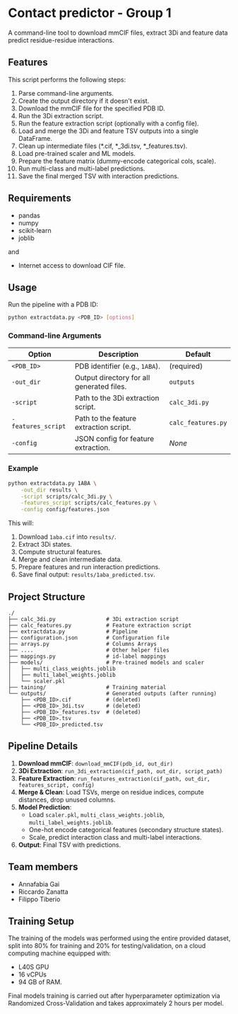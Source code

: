 # Contact predictor - Group 1

A command-line tool to download mmCIF files, extract 3Di and feature data predict residue-residue interactions.

## Features
This script performs the following steps:
1. Parse command-line arguments.
2. Create the output directory if it doesn't exist.
3. Download the mmCIF file for the specified PDB ID.
4. Run the 3Di extraction script.
5. Run the feature extraction script (optionally with a config file).
6. Load and merge the 3Di and feature TSV outputs into a single DataFrame.
7. Clean up intermediate files (*.cif, *_3di.tsv, *_features.tsv).
8. Load pre-trained scaler and ML models.
9. Prepare the feature matrix (dummy-encode categorical cols, scale).
10. Run multi-class and multi-label predictions.
11. Save the final merged TSV with interaction predictions.

## Requirements
- pandas  
- numpy  
- scikit-learn  
- joblib  

and

- Internet access to download CIF file.

## Usage

Run the pipeline with a PDB ID:

```bash
python extractdata.py <PDB_ID> [options]
```

### Command-line Arguments

| Option             | Description                               | Default            |
| ------------------ | ----------------------------------------- | ------------------ |
| `<PDB_ID>`         | PDB identifier (e.g., `1ABA`).            | (required)         |
| `-out_dir`         | Output directory for all generated files. | `outputs`          |
| `-script`          | Path to the 3Di extraction script.        | `calc_3di.py`      |
| `-features_script` | Path to the feature extraction script.    | `calc_features.py` |
| `-config`          | JSON config for feature extraction.       | _None_             |

### Example

```bash
python extractdata.py 1ABA \
    -out_dir results \
    -script scripts/calc_3di.py \
    -features_script scripts/calc_features.py \
    -config config/features.json
```

This will:
1. Download `1aba.cif` into `results/`.
2. Extract 3Di states.
3. Compute structural features.
4. Merge and clean intermediate data.
5. Prepare features and run interaction predictions.
6. Save final output: `results/1aba_predicted.tsv`.

## Project Structure

```
./
├── calc_3di.py                # 3Di extraction script
├── calc_features.py           # Feature extraction script
├── extractdata.py             # Pipeline
├── configuration.json         # Configuration file
├── arrays.py                  # Columns Arrays
├── ....                       # Other helper files
├── mappings.py                # id-label mappings
├── models/                    # Pre-trained models and scaler
│   ├── multi_class_weights.joblib
│   ├── multi_label_weights.joblib
│   └── scaler.pkl
├── taining/                   # Training material
└── outputs/                   # Generated outputs (after running)
    ├── <PDB_ID>.cif           # (deleted)
    ├── <PDB_ID>_3di.tsv       # (deleted)
    ├── <PDB_ID>_features.tsv  # (deleted)
    ├── <PDB_ID>.tsv
    └── <PDB_ID>_predicted.tsv
```

## Pipeline Details

1. **Download mmCIF**: `download_mmCIF(pdb_id, out_dir)`
2. **3Di Extraction**: `run_3di_extraction(cif_path, out_dir, script_path)`
3. **Feature Extraction**: `run_features_extraction(cif_path, out_dir, features_script, config)`
4. **Merge & Clean**: Load TSVs, merge on residue indices, compute distances, drop unused columns.
5. **Model Prediction**:
   - Load `scaler.pkl`, `multi_class_weights.joblib`, `multi_label_weights.joblib`.
   - One-hot encode categorical features (secondary structure states).
   - Scale, predict interaction class and multi-label interactions.
6. **Output**: Final TSV with predictions.

## Team members
- Annafabia Gai
- Riccardo Zanatta
- Filippo Tiberio

## Training Setup
The training of the models was performed using the entire provided dataset, split into 80% for training and 20% for testing/validation, on a cloud computing machine equipped with:
 - L40S GPU
 - 16 vCPUs
 - 94 GB of RAM.

Final models training is carried out after hyperparameter optimization via Randomized Cross-Validation and takes approximately 2 hours per model.



